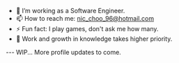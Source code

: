 

<!--
<img src=”" alt=”my banner”>
**NicChoo96/NicChoo96** is a ✨ _special_ ✨ repository because its `README.md` (this file) appears on your GitHub profile.
- 🤔 I’m looking for help with ...
- 💬 Ask me about ...
- 👯 I’m looking to collaborate on ...
- 😄 Pronouns: ...
Here are some ideas to get you started:
-->
- 🔭 I’m working as a Software Engineer.
- 📫 How to reach me: nic_choo_96@hotmail.com
- ⚡ Fun fact: I play games, don't ask me how many. 
- 💬 Work and growth in knowledge takes higher priority.

--- WIP... More profile updates to come.
